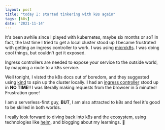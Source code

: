 ```yaml
---
layout: post
title: "today I: started tinkering with k8s again"
tags: [k8s]
date: '2021-11-14'
---
```

It's been awhile since I played with kubernetes, maybe six months or so? In fact, the last time I tried to get a local cluster stood up I became frustrated with getting an ingress controller to work. I was using [microk8s](https://microk8s.io/). I was doing cool things, but couldn't get it exposed.

Ingress controllers are needed to expose your service to the outside world, by mapping a route to a k8s service.

Well tonight, I visted the k8s docs out of boredom, and they suggested using [kind](https://kind.sigs.k8s.io/) to spin up the cluster locally. I had an [ingress controller](https://kind.sigs.k8s.io/docs/user/ingress/) stood up in **NO TIME**!! I was literally making requests from the browser in 5 minutes! Frustration gone!

I am a serverless-first guy, **BUT**, I am also attracted to k8s and feel it's good to be skilled in both worlds.

I really look forward to diving back into k8s and the ecosystem, using technologies like [helm](https://helm.sh/), and blogging about my learnings. 🥰
